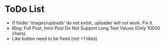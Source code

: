 ToDo List
=========

* If folder 'images/uploads' do not exitst, uploader will not work. Fix it.
* Blog: Full Post, Intro Post Do Not Support Long Text Values (Only 10000 chars).
* Like button need to be fixed (not +1 likes)